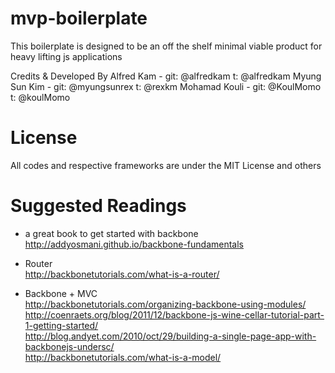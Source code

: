 mvp-boilerplate
=============
This boilerplate is designed to be an off the shelf minimal viable product for heavy lifting js applications

Credits & Developed By
Alfred Kam 	  - git: @alfredkam		t: @alfredkam
Myung Sun Kim - git: @myungsunrex	t: @rexkm
Mohamad Kouli - git: @KoulMomo		t: @koulMomo


License
======
All codes and respective frameworks are under the MIT License and others

Suggested Readings
======
- a great book to get started with backbone<br>
http://addyosmani.github.io/backbone-fundamentals

- Router<br>
http://backbonetutorials.com/what-is-a-router/ <br>

- Backbone + MVC<br>
http://backbonetutorials.com/organizing-backbone-using-modules/ <br>
http://coenraets.org/blog/2011/12/backbone-js-wine-cellar-tutorial-part-1-getting-started/ <br>
http://blog.andyet.com/2010/oct/29/building-a-single-page-app-with-backbonejs-undersc/<br>
http://backbonetutorials.com/what-is-a-model/<br>
